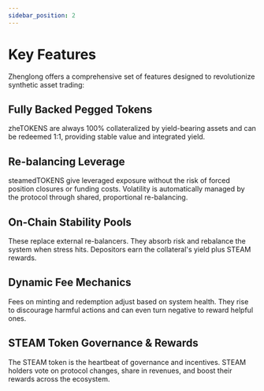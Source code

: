 ```yaml
---
sidebar_position: 2
---
```


# Key Features

Zhenglong offers a comprehensive set of features designed to revolutionize synthetic asset trading:

## Fully Backed Pegged Tokens

zheTOKENS are always 100% collateralized by yield-bearing assets and can be redeemed 1:1, providing stable value and integrated yield.

## Re-balancing Leverage

steamedTOKENS give leveraged exposure without the risk of forced position closures or funding costs. Volatility is automatically managed by the protocol through shared, proportional re-balancing.

## On-Chain Stability Pools

These replace external re-balancers. They absorb risk and rebalance the system when stress hits. Depositors earn the collateral's yield plus STEAM rewards.

## Dynamic Fee Mechanics

Fees on minting and redemption adjust based on system health. They rise to discourage harmful actions and can even turn negative to reward helpful ones.

## STEAM Token Governance & Rewards

The STEAM token is the heartbeat of governance and incentives. STEAM holders vote on protocol changes, share in revenues, and boost their rewards across the ecosystem.
